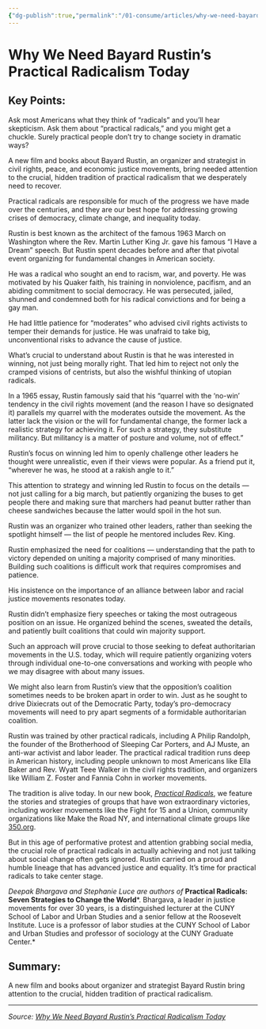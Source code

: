 ```yaml
---
{"dg-publish":true,"permalink":"/01-consume/articles/why-we-need-bayard-rustin-s-practical-radicalism-today/","title":"Why We Need Bayard Rustin’s Practical Radicalism Today"}
---
```



# Why We Need Bayard Rustin’s Practical Radicalism Today

## Key Points:
Ask most Americans what they think of “radicals” and you’ll hear skepticism. Ask them about “practical radicals,” and you might get a chuckle. Surely practical people don’t try to change society in dramatic ways?

A new film and books about Bayard Rustin, an organizer and strategist in civil rights, peace, and economic justice movements, bring needed attention to the crucial, hidden tradition of practical radicalism that we desperately need to recover.

Practical radicals are responsible for much of the progress we have made over the centuries, and they are our best hope for addressing growing crises of democracy, climate change, and inequality today.

Rustin is best known as the architect of the famous 1963 March on Washington where the Rev. Martin Luther King Jr. gave his famous “I Have a Dream” speech. But Rustin spent decades before and after that pivotal event organizing for fundamental changes in American society.

He was a radical who sought an end to racism, war, and poverty. He was motivated by his Quaker faith, his training in nonviolence, pacifism, and an abiding commitment to social democracy. He was persecuted, jailed, shunned and condemned both for his radical convictions and for being a gay man.

He had little patience for “moderates” who advised civil rights activists to temper their demands for justice. He was unafraid to take big, unconventional risks to advance the cause of justice.

What’s crucial to understand about Rustin is that he was interested in winning, not just being morally right. That led him to reject not only the cramped visions of centrists, but also the wishful thinking of utopian radicals.

In a 1965 essay, Rustin famously said that his “quarrel with the ‘no-win’ tendency in the civil rights movement (and the reason I have so designated it) parallels my quarrel with the moderates outside the movement. As the latter lack the vision or the will for fundamental change, the former lack a realistic strategy for achieving it. For such a strategy, they substitute militancy. But militancy is a matter of posture and volume, not of effect.”

Rustin’s focus on winning led him to openly challenge other leaders he thought were unrealistic, even if their views were popular. As a friend put it, “wherever he was, he stood at a rakish angle to it.”

This attention to strategy and winning led Rustin to focus on the details — not just calling for a big march, but patiently organizing the buses to get people there and making sure that marchers had peanut butter rather than cheese sandwiches because the latter would spoil in the hot sun.

Rustin was an organizer who trained other leaders, rather than seeking the spotlight himself — the list of people he mentored includes Rev. King.

Rustin emphasized the need for coalitions — understanding that the path to victory depended on uniting a majority comprised of many minorities. Building such coalitions is difficult work that requires compromises and patience.

His insistence on the importance of an alliance between labor and racial justice movements resonates today.

Rustin didn’t emphasize fiery speeches or taking the most outrageous position on an issue. He organized behind the scenes, sweated the details, and patiently built coalitions that could win majority support.

Such an approach will prove crucial to those seeking to defeat authoritarian movements in the U.S. today, which will require patiently organizing voters through individual one-to-one conversations and working with people who we may disagree with about many issues.

We might also learn from Rustin’s view that the opposition’s coalition sometimes needs to be broken apart in order to win. Just as he sought to drive Dixiecrats out of the Democratic Party, today’s pro-democracy movements will need to pry apart segments of a formidable authoritarian coalition.

Rustin was trained by other practical radicals, including A Philip Randolph, the founder of the Brotherhood of Sleeping Car Porters, and AJ Muste, an anti-war activist and labor leader. The practical radical tradition runs deep in American history, including people unknown to most Americans like Ella Baker and Rev. Wyatt Teee Walker in the civil rights tradition, and organizers like William Z. Foster and Fannia Cohn in worker movements.

The tradition is alive today. In our new book, [*Practical Radicals*](https://bookshop.org/p/books/practical-radicals-seven-strategies-to-change-the-world/19685887?ean=9781620978214), we feature the stories and strategies of groups that have won extraordinary victories, including worker movements like the Fight for 15 and a Union, community organizations like Make the Road NY, and international climate groups like  [350.org](http://350.org/).

But in this age of performative protest and attention grabbing social media, the crucial role of practical radicals in actually achieving and not just talking about social change often gets ignored. Rustin carried on a proud and humble lineage that has advanced justice and equality. It’s time for practical radicals to take center stage.

*Deepak Bhargava and Stephanie Luce are authors of* **Practical Radicals: Seven Strategies to Change the World***. Bhargava, a leader in justice movements for over 30 years, is a distinguished lecturer at the CUNY School of Labor and Urban Studies and a senior fellow at the Roosevelt Institute. Luce is a professor of labor studies at the CUNY School of Labor and Urban Studies and professor of sociology at the CUNY Graduate Center.*

## Summary:
A new film and books about organizer and strategist Bayard Rustin bring attention to the crucial, hidden tradition of practical radicalism.

---

*Source: [Why We Need Bayard Rustin’s Practical Radicalism Today](https://inequality.org/article/bayard-rustin-practical-radicalism/)*
